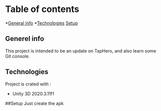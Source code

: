 # Table of contents
*[General info](#general-info)
*[Technologies](#technologies)
[Setup](#setup)

## Generel info
This project is intended to be an update on TapHero, and also learn some Git console.

## Technologies
Project is crated with :
* Unity 3D 2020.3.11f1

##Setup
Just create the apk
